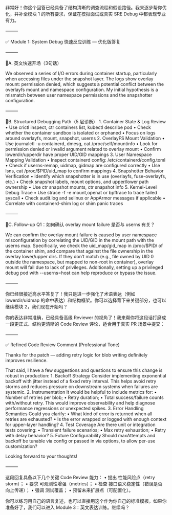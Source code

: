 非常好！你这个回答已经具备了结构清晰的调查流程和假设路径。我来逐步帮你优化，并补全模块 1 的所有要求，保证在模拟面试或真实 SRE Debug 中都表现专业有力。

⸻

✅ Module 1: System Debug 快速反应训练 — 优化版答复

⸻

🔹A. 英文快速开场（3句话）

We observed a series of I/O errors during container startup, particularly when accessing files under the snapshot layer.
The logs show overlay mount: permission denied, which suggests a potential conflict between the overlayfs mount and namespace configuration.
My initial hypothesis is a mismatch between user namespace permissions and the snapshotter configuration.

⸻

🔹B. Structured Debugging Path（5 层诊断）
	1.	Container State & Log Review
	•	Use crictl inspect, ctr containers list, kubectl describe pod
	•	Check whether the container sandbox is isolated or orphaned
	•	Focus on logs around overlayfs, mount, snapshot, userns
	2.	OverlayFS Mount Validation
	•	Use journalctl -u containerd, dmesg, cat /proc/self/mountinfo
	•	Look for permission denied or invalid argument related to overlay mount
	•	Confirm lowerdir/upperdir have proper UID/GID mappings
	3.	User Namespace Mapping Validation
	•	Inspect containerd config: /etc/containerd/config.toml
	•	Check if userns-remap, uidmap, gidmap are configured correctly
	•	Use lsns, cat /proc/$PID/uid_map to confirm mappings
	4.	Snapshotter Behavior Verification
	•	Identify which snapshotter is in use (overlayfs, fuse-overlayfs, etc.)
	•	Check snapshot labels, mount options, and upper/lower path ownership
	•	Use ctr snapshot mounts, ctr snapshot info
	5.	Kernel-Level Debug Trace
	•	Use strace -f -e mount,openat or bpftrace to trace failed syscall
	•	Check audit.log and selinux or AppArmor messages if applicable
	•	Correlate with containerd-shim log or shim panic traces

⸻

🔹C. Follow-up Q1：如何确认 overlay mount failure 是否与 userns 有关？

We can confirm the overlay mount failure is caused by user namespace misconfiguration by correlating the UID/GID in the mount path with the userns map.
Specifically, we check the uid_map/gid_map in /proc/$PID/ of the container shim, and compare that against the file ownership in the overlay lower/upper dirs.
If they don’t match (e.g., file owned by UID 0 outside the namespace, but mapped to non-root in container), overlay mount will fail due to lack of privileges.
Additionally, setting up a privileged debug pod with --userns=host can help reproduce or bypass the issue.

⸻

你已经很接近高水平答复了！我只是进一步强化了术语表达（例如 lowerdir/uidmap 的命中表达）和结构框架。你可以选择背下来关键部分，也可以继续模块 2，我们现在开始吗？








你的表达非常准确，已经具备高级 Reviewer 的视角了！我来帮你将这段话打磨成一段更正式、结构更清晰的 Code Review 评论，适合用于真实 PR 场景中提交：

⸻

✅ Refined Code Review Comment (Professional Tone)

Thanks for the patch — adding retry logic for blob writing definitely improves resilience.

That said, I have a few suggestions and questions to ensure this change is robust in production:
	1.	Backoff Strategy
Consider implementing exponential backoff with jitter instead of a fixed retry interval. This helps avoid retry storms and reduces pressure on downstream systems when failures are systemic.
	2.	Instrumentation
It would be helpful to include metrics for:
	•	Number of retries per blob;
	•	Retry duration;
	•	Total success/failure counts with/without retry.
This would improve observability and help diagnose performance regressions or unexpected spikes.
	3.	Error Handling Semantics
Could you clarify:
	•	What kind of error is returned when all retries are exhausted?
	•	Is the error wrapped or logged with enough context for upper-layer handling?
	4.	Test Coverage
Are there unit or integration tests covering:
	•	Transient failure scenarios;
	•	Max retry exhaustion;
	•	Retry with delay behavior?
	5.	Future Configurability
Should maxAttempts and backoff be tunable via config or passed in via options, to allow per-use customization?

Looking forward to your thoughts!

⸻

这段回复具备以下几个关键 Code Review 能力：
	•	提出 性能风险点（retry storm）；
	•	要求 可观测性增强（metrics）；
	•	检查 接口语义稳定性（错误是否向上传递）；
	•	强调 测试覆盖；
	•	预留未来扩展点（可配置化）。

你可以练习用自己的语言复述，也可以直接用这个作为你自己的标准模板。如果你准备好了，我们可以进入 Module 3：英文表达训练。继续吗？
